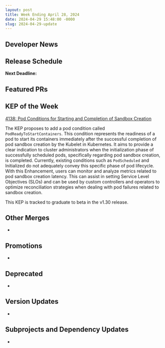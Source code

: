 ```yaml
---
layout: post
title: Week Ending April 28, 2024
date: 2024-04-29 15:48:00 -0000
slug: 2024-04-29-update
---
```


## Developer News


## Release Schedule

**Next Deadline:**


## Featured PRs


## KEP of the Week
[4138: Pod Conditions for Starting and Completion of Sandbox Creation](https://github.com/kubernetes/enhancements/tree/master/keps/sig-node/3085-pod-conditions-for-starting-completition-of-sandbox-creation)

The KEP proposes to add a pod condition called `PodReadyToStartContainers`. This condition represents the readiness of a pod to start its containers immediately after the successful completion of pod sandbox creation by the Kubelet in Kubernetes.
It aims to provide a clear indication to cluster administrators when the initialization phase of successfully scheduled pods, specifically regarding pod sandbox creation, is completed. Currently, existing conditions such as `PodScheduled` and Initialized do not adequately convey this specific phase of pod lifecycle. With this Enhancement, users can monitor and analyze metrics related to pod sandbox creation latency. This can assist in setting Service Level Objectives (SLOs) and can be used by custom controllers and operators to optimize reconciliation strategies when dealing with pod failures related to sandbox creation.

This KEP is tracked to graduate to beta in the v1.30 release.


## Other Merges

*

## Promotions

*

## Deprecated

*

## Version Updates

*

## Subprojects and Dependency Updates

*
